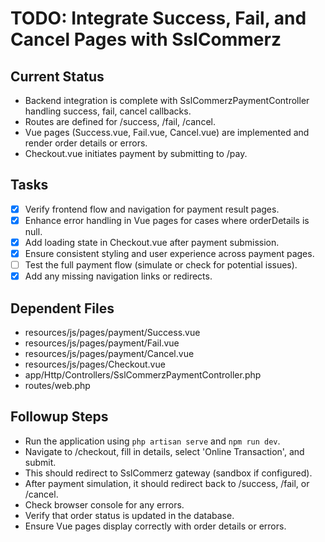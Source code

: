 # TODO: Integrate Success, Fail, and Cancel Pages with SslCommerz

## Current Status
- Backend integration is complete with SslCommerzPaymentController handling success, fail, cancel callbacks.
- Routes are defined for /success, /fail, /cancel.
- Vue pages (Success.vue, Fail.vue, Cancel.vue) are implemented and render order details or errors.
- Checkout.vue initiates payment by submitting to /pay.

## Tasks
- [x] Verify frontend flow and navigation for payment result pages.
- [x] Enhance error handling in Vue pages for cases where orderDetails is null.
- [x] Add loading state in Checkout.vue after payment submission.
- [x] Ensure consistent styling and user experience across payment pages.
- [ ] Test the full payment flow (simulate or check for potential issues).
- [x] Add any missing navigation links or redirects.

## Dependent Files
- resources/js/pages/payment/Success.vue
- resources/js/pages/payment/Fail.vue
- resources/js/pages/payment/Cancel.vue
- resources/js/pages/Checkout.vue
- app/Http/Controllers/SslCommerzPaymentController.php
- routes/web.php

## Followup Steps
- Run the application using `php artisan serve` and `npm run dev`.
- Navigate to /checkout, fill in details, select 'Online Transaction', and submit.
- This should redirect to SslCommerz gateway (sandbox if configured).
- After payment simulation, it should redirect back to /success, /fail, or /cancel.
- Check browser console for any errors.
- Verify that order status is updated in the database.
- Ensure Vue pages display correctly with order details or errors.
